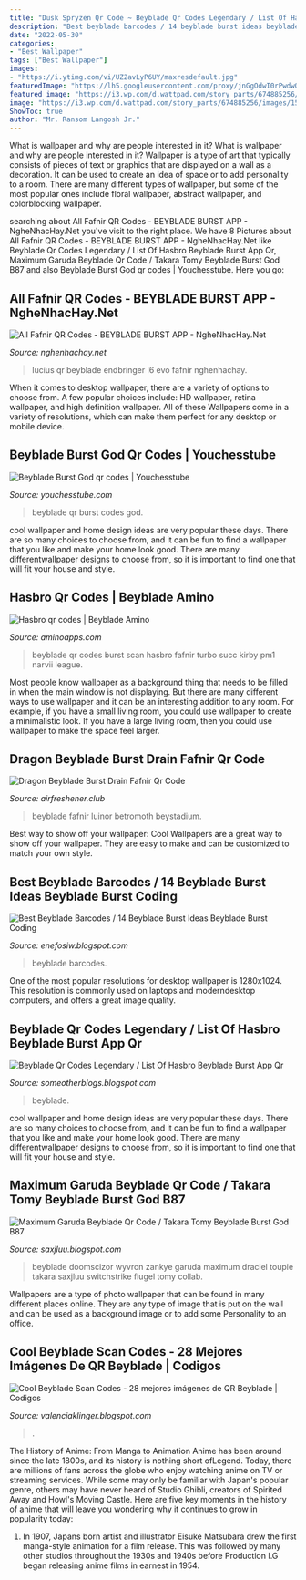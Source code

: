 ```yaml
---
title: "Dusk Spryzen Qr Code ~ Beyblade Qr Codes Legendary / List Of Hasbro Beyblade Burst App Qr"
description: "Best beyblade barcodes / 14 beyblade burst ideas beyblade burst coding"
date: "2022-05-30"
categories:
- "Best Wallpaper"
tags: ["Best Wallpaper"]
images:
- "https://i.ytimg.com/vi/UZ2avLyP6UY/maxresdefault.jpg"
featuredImage: "https://lh5.googleusercontent.com/proxy/jnGgOdwI0rPwdwQ2I1c3ghGiz4P72FH-qSTqrrL59ORtMFtWJEyahqF4mN1afOr8RZ-5frxGLKqmU2VFXIzQLQCeynpGsSQJPv4zdEcSZe_sk4HSpgE8TID9iZjcnzao=w1200-h630-p-k-no-nu"
featured_image: "https://i3.wp.com/d.wattpad.com/story_parts/674885256/images/15c654251cc85783801228533237.jpg"
image: "https://i3.wp.com/d.wattpad.com/story_parts/674885256/images/15c654251cc85783801228533237.jpg"
ShowToc: true
author: "Mr. Ransom Langosh Jr."
---
```



What is wallpaper and why are people interested in it?
What is wallpaper and why are people interested in it?
Wallpaper is a type of art that typically consists of pieces of text or graphics that are displayed on a wall as a decoration. It can be used to create an idea of space or to add personality to a room. There are many different types of wallpaper, but some of the most popular ones include floral wallpaper, abstract wallpaper, and colorblocking wallpaper.

	

		
searching about All Fafnir QR Codes - BEYBLADE BURST APP - NgheNhacHay.Net you've visit to the right place. We have 8 Pictures about All Fafnir QR Codes - BEYBLADE BURST APP - NgheNhacHay.Net like Beyblade Qr Codes Legendary / List Of Hasbro Beyblade Burst App Qr, Maximum Garuda Beyblade Qr Code / Takara Tomy Beyblade Burst God B87 and also Beyblade Burst God qr codes | Youchesstube. Here you go:
		
    
## All Fafnir QR Codes - BEYBLADE BURST APP - NgheNhacHay.Net

<img loading=lazy src="https://www.nghenhachay.net/image/NXJoNDhqNXlBUm8/mqdefault.jpg" onerror="this.onerror=null;this.src='https://tse2.mm.bing.net/th?id=OIP.Hm7N6dvHL19uCzQysghHHwAAAA&amp;pid=15.1';" alt="All Fafnir QR Codes - BEYBLADE BURST APP - NgheNhacHay.Net">

_Source: nghenhachay.net_

>lucius qr beyblade endbringer l6 evo fafnir nghenhachay. 

	

When it comes to desktop wallpaper, there are a variety of options to choose from. A few popular choices include: HD wallpaper, retina wallpaper, and high definition wallpaper. All of these Wallpapers come in a variety of resolutions, which can make them perfect for any desktop or mobile device. 

    
## Beyblade Burst God Qr Codes | Youchesstube

<img loading=lazy src="https://i.ytimg.com/vi/UZ2avLyP6UY/maxresdefault.jpg" onerror="this.onerror=null;this.src='https://tse2.mm.bing.net/th?id=OIP.BPDxyYug0mHFsznU4XmtOgHaEK&amp;pid=15.1';" alt="Beyblade Burst God qr codes | Youchesstube">

_Source: youchesstube.com_

>beyblade qr burst codes god. 

	

cool wallpaper and home design ideas are very popular these days. There are so many choices to choose from, and it can be fun to find a wallpaper that you like and make your home look good. There are many differentwallpaper designs to choose from, so it is important to find one that will fit your house and style.

    
## Hasbro Qr Codes | Beyblade Amino

<img loading=lazy src="https://pm1.narvii.com/6760/0194c8e04c7620014c63045af395928970f14f6av2_hq.jpg" onerror="this.onerror=null;this.src='https://tse2.mm.bing.net/th?id=OIP.zDLdztQ-uL6aymVWEirVygHaJ4&amp;pid=15.1';" alt="Hasbro qr codes | Beyblade Amino">

_Source: aminoapps.com_

>beyblade qr codes burst scan hasbro fafnir turbo succ kirby pm1 narvii league. 

	

Most people know wallpaper as a background thing that needs to be filled in when the main window is not displaying. But there are many different ways to use wallpaper and it can be an interesting addition to any room. For example, if you have a small living room, you could use wallpaper to create a minimalistic look. If you have a large living room, then you could use wallpaper to make the space feel larger.

    
## Dragon Beyblade Burst Drain Fafnir Qr Code

<img loading=lazy src="https://i3.wp.com/d.wattpad.com/story_parts/674885256/images/15c654251cc85783801228533237.jpg" onerror="this.onerror=null;this.src='https://tse1.mm.bing.net/th?id=OIP.E947XVyigQ-HFjgoqHbvCgHaJ4&amp;pid=15.1';" alt="Dragon Beyblade Burst Drain Fafnir Qr Code">

_Source: airfreshener.club_

>beyblade fafnir luinor betromoth beystadium. 

	

Best way to show off your wallpaper:
Cool Wallpapers are a great way to show off your wallpaper. They are easy to make and can be customized to match your own style.

    
## Best Beyblade Barcodes / 14 Beyblade Burst Ideas Beyblade Burst Coding

<img loading=lazy src="https://lh5.googleusercontent.com/proxy/RrUp2MyX6mp91uJ6Nd9CgEVlZ35i2YPKt-VNIjE1-FTEwLn_ZTL76Xlh5dtx1rmogYB-uxSylZCROgOQKCTCImEvc_uIhM2L=w1200-h630-pd" onerror="this.onerror=null;this.src='https://tse3.mm.bing.net/th?id=OIP.1ZH9vOmQsNPHOuy7u7pEtgHaD4&amp;pid=15.1';" alt="Best Beyblade Barcodes / 14 Beyblade Burst Ideas Beyblade Burst Coding">

_Source: enefosiw.blogspot.com_

>beyblade barcodes. 

	

One of the most popular resolutions for desktop wallpaper is 1280x1024. This resolution is commonly used on laptops and moderndesktop computers, and offers a great image quality.

    
## Beyblade Qr Codes Legendary / List Of Hasbro Beyblade Burst App Qr

<img loading=lazy src="https://lh5.googleusercontent.com/proxy/nI_bNFiPgojRrlUIQ_xmg3Z9kMI6wbxytlwKYMvpDtTnBWWbJFFQzUOz34deHJa25Hgwo0OsKelrMlyqtR1bWTsp5bo6Sjpc=w1200-h630-pd" onerror="this.onerror=null;this.src='https://tse2.mm.bing.net/th?id=OIP.eGLhQBOe00x6ei5RGQP5vwHaD4&amp;pid=15.1';" alt="Beyblade Qr Codes Legendary / List Of Hasbro Beyblade Burst App Qr">

_Source: someotherblogs.blogspot.com_

>beyblade. 

	

cool wallpaper and home design ideas are very popular these days. There are so many choices to choose from, and it can be fun to find a wallpaper that you like and make your home look good. There are many differentwallpaper designs to choose from, so it is important to find one that will fit your house and style.

    
## Maximum Garuda Beyblade Qr Code / Takara Tomy Beyblade Burst God B87

<img loading=lazy src="https://lh5.googleusercontent.com/proxy/jnGgOdwI0rPwdwQ2I1c3ghGiz4P72FH-qSTqrrL59ORtMFtWJEyahqF4mN1afOr8RZ-5frxGLKqmU2VFXIzQLQCeynpGsSQJPv4zdEcSZe_sk4HSpgE8TID9iZjcnzao=w1200-h630-p-k-no-nu" onerror="this.onerror=null;this.src='https://tse3.mm.bing.net/th?id=OIP.rEmVpliGDgjzOulsGzjRkgHaD4&amp;pid=15.1';" alt="Maximum Garuda Beyblade Qr Code / Takara Tomy Beyblade Burst God B87">

_Source: saxjluu.blogspot.com_

>beyblade doomscizor wyvron zankye garuda maximum draciel toupie takara saxjluu switchstrike flugel tomy collab. 

	



Wallpapers are a type of photo wallpaper that can be found in many different places online. They are any type of image that is put on the wall and can be used as a background image or to add some Personality to an office.

    
## Cool Beyblade Scan Codes - 28 Mejores Imágenes De QR Beyblade | Codigos

<img loading=lazy src="https://pm1.narvii.com/6729/b9ef3cd4dc8cbc677b68f12300c204416b340ce5v2_hq.jpg" onerror="this.onerror=null;this.src='https://tse1.mm.bing.net/th?id=OIP.t4rX9Uzqv2veQK7uoreq3QHaMW&amp;pid=15.1';" alt="Cool Beyblade Scan Codes - 28 mejores imágenes de QR Beyblade | Codigos">

_Source: valenciaklinger.blogspot.com_

>. 

	

The History of Anime: From Manga to Animation
Anime has been around since the late 1800s, and its history is nothing short ofLegend. Today, there are millions of fans across the globe who enjoy watching anime on TV or streaming services. While some may only be familiar with Japan's popular genre, others may have never heard of Studio Ghibli, creators of Spirited Away and Howl's Moving Castle. Here are five key moments in the history of anime that will leave you wondering why it continues to grow in popularity today:
1) In 1907, Japans born artist and illustrator Eisuke Matsubara drew the first manga-style animation for a film release. This was followed by many other studios throughout the 1930s and 1940s before Production I.G began releasing anime films in earnest in 1954.

